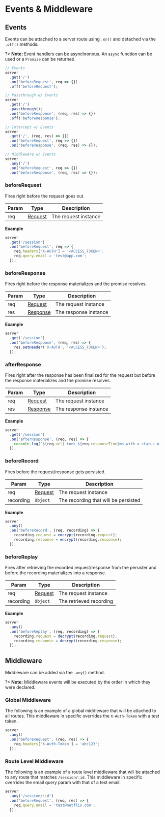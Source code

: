 # Events & Middleware

## Events

Events can be attached to a server route using `.on()` and detached via
the `.off()` methods.

?> __Note:__ Event handlers can be asynchronous. An `async` function can be used
or a `Promise` can be returned.

```js
// Events
server
  .get('/')
  .on('beforeRequest', req => {})
  .off('beforeRequest');

// Passthrough w/ Events
server
  .get('/')
  .passthrough();
  .on('beforeResponse', (req, res) => {})
  .off('beforeResponse');

// Intercept w/ Events
server
  .get('/', (req, res) => {})
  .on('beforeRequest', req => {})
  .on('beforeResponse', (req, res) => {});

// Middleware w/ Events
server
  .any('/')
  .on('beforeRequest', req => {})
  .on('beforeResponse', (req, res) => {});
```

### beforeRequest

Fires right before the request goes out.

| Param | Type | Description |
|  ---  | ---  |     ---     |
| req | [Request](server/request) | The request instance |

__Example__

```js
server
  .get('/session')
  .on('beforeRequest', req => {
    req.headers['X-AUTH'] = '<ACCESS_TOKEN>';
    req.query.email = 'test@app.com';
  });
```

### beforeResponse

Fires right before the response materializes and the promise resolves.

| Param | Type | Description |
|  ---  | ---  |     ---     |
| req | [Request](server/request) | The request instance |
| res | [Response](server/response) | The response instance |

__Example__

```js
server
  .get('/session')
  .on('beforeResponse', (req, res) => {
    res.setHeader('X-AUTH', '<ACCESS_TOKEN>');
  });
```

### afterResponse

Fires right after the response has been finalized for the request but before
the response materializes and the promise resolves.

| Param | Type | Description |
|  ---  | ---  |     ---     |
| req | [Request](server/request) | The request instance |
| res | [Response](server/response) | The response instance |

__Example__

```js
server
  .get('/session')
  .on('afterResponse', (req, res) => {
    console.log(`${req.url} took ${req.responseTime}ms with a status of ${res.statusCode}.`);
  });
```

### beforeRecord

Fires before the request/response gets persisted.

| Param | Type | Description |
|  ---  | ---  |     ---     |
| req | [Request](server/request) | The request instance |
| recording | `Object` | The recording that will be persisted |

__Example__

```js
server
  .any()
  .on('beforeRecord', (req, recording) => {
    recording.request = encrypt(recording.request);
    recording.response = encrypt(recording.response);
  });
```

### beforeReplay

Fires after retrieving the recorded request/response from the persister
and before the recording materializes into a response.

| Param | Type | Description |
|  ---  | ---  |     ---     |
| req | [Request](server/request) | The request instance |
| recording | `Object` | The retrieved recording |

__Example__

```js
server
  .any()
  .on('beforeReplay', (req, recording) => {
    recording.request = decrypt(recording.request);
    recording.response = decrypt(recording.response);
  });
```

## Middleware

Middleware can be added via the `.any()` method.

?> __Note:__ Middleware events will be executed by the order in which they were
declared.

### Global Middleware

The following is an example of a global middleware that will be attached to all
routes. This middleware in specific overrides the `X-Auth-Token` with a test token.

```js
server
  .any()
  .on('beforeRequest', (req, res) => {
    req.headers['X-Auth-Token'] = 'abc123';
  });
```

### Route Level Middleware

The following is an example of a route level middleware that will be attached to
any route that matches `/session/:id`. This middleware in specific overrides
the email query param with that of a test email.

```js
server
  .any('/session/:id')
  .on('beforeRequest', (req, res) => {
    req.query.email = 'test@netflix.com';
  });
```

